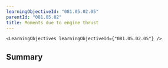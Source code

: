 ```yaml
---
learningObjectiveId: "081.05.02.05"
parentId: "081.05.02"
title: Moments due to engine thrust
---
```


```tsx eval
<LearningObjectives learningObjectiveId={"081.05.02.05"} />
```

## Summary
